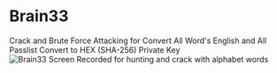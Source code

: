 # Brain33
Crack and Brute Force Attacking for Convert All Word's English and All Passlist Convert to HEX (SHA-256) Private Key
![Brain33 Screen Recorded for hunting and crack with alphabet words](https://raw.githubusercontent.com/Pymmdrza/Brain33/mainx/brain33-s.gif 'Brain33 Screen Recorded for hunting and crack with alphabet words')




